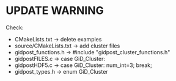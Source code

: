 # UPDATE WARNING
Check:
- CMakeLists.txt -> delete examples
- source/CMakeLists.txt -> add cluster files
- gidpost_functions.h -> #include "gidpost_cluster_functions.h"
- gidpostFILES.c ->  case GiD_Cluster:
- gidpostHDF5.c -> case GiD_Cluster: num_int=3; break;
- gidpost_types.h -> enum GiD_Cluster 